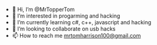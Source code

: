 - 👋 Hi, I’m @MrTopperTom
- 👀 I’m interested in progarming and hacking
- 🌱 I’m currently learning c#, c++, javascript and hacking
- 💞️ I’m looking to collaborate on usb hacks
- 📫 How to reach me mrtomharrison100@gmail.com

<!---
MrTopperTom/MrTopperTom is a ✨ special ✨ repository because its `README.md` (this file) appears on your GitHub profile.
You can click the Preview link to take a look at your changes.
--->

